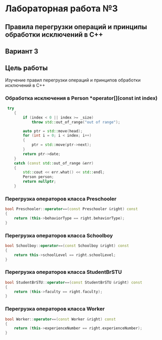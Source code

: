 # Лабораторная работа №3

## Правила перегрузки операций и принципы обработки исключений в C++

## Вариант 3

## Цель работы

Изучение правил перегрузки операций и принципов обработки исключений в C++

### Обработка исключения в Person \*operator[](const int index)

```c++
 try
    {
        if (index < 0 || index >= _size)
            throw std::out_of_range("out of range");

        auto ptr = std::move(head);
        for (int i = 0; i < index; i++)
        {
            ptr = std::move(ptr->next);
        }
        return ptr->date;
    }
    catch (const std::out_of_range &err)
    {
        std::cout << err.what() << std::endl;
        Person person;
        return nullptr;
    }
```

### Перегрузка операторов класса Preschooler

```c++
bool Preschooler::operator==(const Preschooler &right) const
{
    return (this->behaviorType == right.behaviorType);
}
```

### Перегрузка операторов класса Schoolboy

```c++
bool Schoolboy::operator==(const Schoolboy &right) const
{
    return this->schoolLevel == right.schoolLevel;
}
```

### Перегрузка операторов класса StudentBrSTU

```c++
bool StudentBrSTU::operator==(const StudentBrSTU &right) const
{
    return (this->faculty == right.faculty);
}

```

### Перегрузка операторов класса Worker

```c++
bool Worker::operator==(const Worker &right) const
{
    return (this->experienceNumber == right.experienceNumber);
}
```
